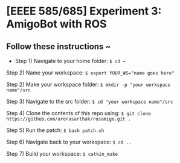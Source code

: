 # [EEEE 585/685] Experiment 3: AmigoBot with ROS

## Follow these instructions ~
* Step 1) Navigate to your home folder: ```$ cd ~```

Step 2) Name your workspace: ```$ export YOUR_WS="name goes here"```

Step 2) Make your workspace folder: ```$ mkdir -p "your workspace name"/src```

Step 3) Navigate to the src folder: ```$ cd "your workspace name"/src```

Step 4) Clone the contents of this repo using: ```$ git clone https://github.com/arorasarthak/rosamigo.git .```

Step 5) Run the patch: ```$ bash patch.sh```
  
Step 6) Navigate back to your workspace: ```$ cd ..```
  
Step 7) Build your workspace: ```$ catkin_make```

